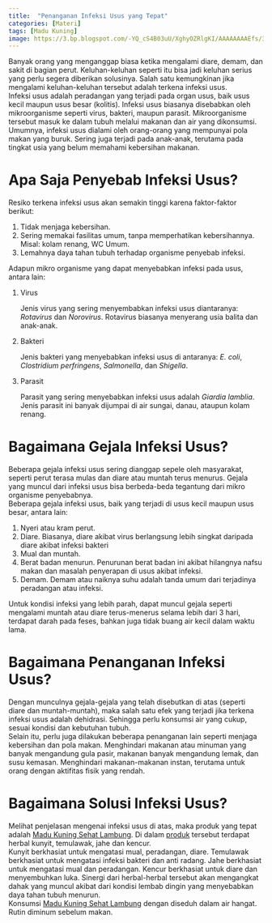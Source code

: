 ```yaml
---
title:  "Penanganan Infeksi Usus yang Tepat"
categories: [Materi]
tags: [Madu Kuning]
image: https://3.bp.blogspot.com/-YQ_cS4B03uU/XghyOZRlgKI/AAAAAAAAEfs/3ldGd6TjPiQnpvZO36vm5HDbHo4xn-vnACKgBGAsYHg/s1600/201912-mho-infeksi-usus.png
---
```


<div>Banyak orang yang menganggap biasa ketika mengalami diare, demam, dan sakit di bagian perut. Keluhan-keluhan seperti itu bisa jadi keluhan serius yang perlu segera diberikan solusinya. Salah satu kemungkinan jika mengalami keluhan-keluhan tersebut adalah terkena infeksi usus.</div>

<div>Infeksi usus adalah peradangan yang terjadi pada organ usus, baik usus kecil maupun usus besar (kolitis). Infeksi usus biasanya disebabkan oleh mikroorganisme seperti virus, bakteri, maupun parasit. Mikroorganisme tersebut masuk ke dalam tubuh melalui makanan dan air yang dikonsumsi. Umumnya, infeksi usus dialami oleh orang-orang yang mempunyai pola makan yang buruk. Sering juga terjadi pada anak-anak, terutama pada tingkat usia yang belum memahami kebersihan makanan.</div>

<h1>Apa Saja Penyebab Infeksi Usus?</h1>

<div>Resiko terkena infeksi usus akan semakin tinggi karena faktor-faktor berikut:</div>

<ol><li>Tidak menjaga kebersihan.</li>
<li>Sering memakai fasilitas umum, tanpa memperhatikan kebersihannya. Misal: kolam renang, WC Umum.</li>
<li>Lemahnya daya tahan tubuh terhadap organisme penyebab infeksi.</li></ol>

<div>Adapun mikro organisme yang dapat menyebabkan infeksi pada usus, antara lain:</div>

<ol><li>Virus
<p>Jenis virus yang sering menyembabkan infeksi usus diantaranya: <i>Rotavirus</i> dan <i>Norovirus</i>. Rotavirus biasanya menyerang usia balita dan anak-anak.</p></li>
<li>Bakteri
<p>Jenis bakteri yang menyebabkan infeksi usus di antaranya: <i>E. coli</i>, <i>Clostridium perfringens</i>, <i>Salmonella</i>, dan <i>Shigella</i>.</p></li>
<li>Parasit
<p>Parasit yang sering menyebabkan infeksi usus adalah <i>Giardia lamblia</i>. Jenis parasit ini banyak dijumpai di air sungai, danau, ataupun kolam renang.</p></li></ol>

<h1>Bagaimana Gejala Infeksi Usus?</h1>

<div>Beberapa gejala infeksi usus sering dianggap sepele oleh masyarakat, seperti perut terasa mulas dan diare atau muntah terus menurus. Gejala yang muncul dari infeksi usus bisa berbeda-beda tegantung dari mikro organisme penyebabnya.</div>

<div>Beberapa gejala infeksi usus, baik yang terjadi di usus kecil maupun usus besar, antara lain:</div>

<ol><li>Nyeri atau kram perut.</li>
<li>Diare. Biasanya, diare akibat virus berlangsung lebih singkat daripada diare akibat infeksi bakteri</li>
<li>Mual dan muntah.</li>
<li>Berat badan menurun. Penurunan berat badan ini akibat hilangnya nafsu makan dan masalah penyerapan di usus akibat infeksi.</li>
<li>Demam. Demam atau naiknya suhu adalah tanda umum dari terjadinya peradangan atau infeksi.</li></ol>

<div>Untuk kondisi infeksi yang lebih parah, dapat muncul gejala seperti mengalami muntah atau diare terus-menerus selama lebih dari 3 hari, terdapat darah pada feses, bahkan juga tidak buang air kecil dalam waktu lama.</div>

<h1>Bagaimana Penanganan Infeksi Usus?</h1>

<div>Dengan munculnya gejala-gejala yang telah disebutkan di atas (seperti diare dan muntah-muntah), maka salah satu efek yang terjadi jika terkena infeksi usus adalah dehidrasi. Sehingga perlu konsumsi air yang cukup, sesuai kondisi dan kebutuhan tubuh.</div>

<div>Selain itu, perlu juga dilakukan beberapa penanganan lain seperti menjaga kebersihan dan pola makan. Menghindari makanan atau minuman yang banyak mengandung gula pasir, makanan banyak mengandung lemak, dan susu kemasan. Menghindari makanan-makanan instan, terutama untuk orang dengan aktifitas fisik yang rendah.</div>

<h1>Bagaimana Solusi Infeksi Usus?</h1>

<div>Melihat penjelasan mengenai infeksi usus di atas, maka produk yang tepat adalah <a href="/produk/madu-kuning-sehat-lambung" title="Madu Kuning Sehat Lambung">Madu Kuning Sehat Lambung</a>. Di dalam <a href="/produk" title="Produk herbAttaubah">produk</a> tersebut terdapat herbal kunyit, temulawak, jahe dan kencur.</div>

<div>Kunyit berkhasiat untuk mengatasi mual, peradangan, diare. Temulawak berkhasiat untuk mengatasi infeksi bakteri dan anti radang. Jahe berkhasiat untuk mengatasi mual dan peradangan. Kencur berkhasiat untuk diare dan menyembuhkan luka. Sinergi dari herbal-herbal tersebut akan mengangkat dahak yang muncul akibat dari kondisi lembab dingin yang menyebabkan daya tahan tubuh menurun.</div>

<div>Konsumsi <a href="/produk/madu-kuning-sehat-lambung" title="Madu Kuning Sehat Lambung">Madu Kuning Sehat Lambung</a> dengan diseduh dalam air hangat. Rutin diminum sebelum makan.</div>